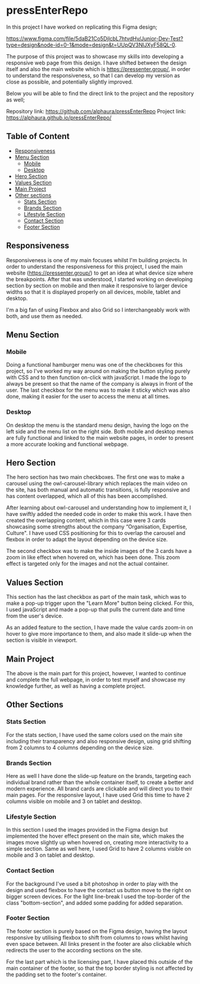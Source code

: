 # pressEnterRepo

<!-- Project information -->

In this project I have worked on replicating this Figma design;

https://www.figma.com/file/5daB21Co5DjlcbL7htvdHv/Junior-Dev-Test?type=design&node-id=0-1&mode=design&t=UUpQV3NlJXyF58QL-0.

The purpose of this project was to showcase my skills into developing a responsive web page from this design. I have shifted between the design itself and also the main website which is
https://pressenter.group/, in order to understand the responsiveness, so that I can develop my version as close as possible, and potentially slightly improved.

Below you will be able to find the direct link to the project and the repository as well;

Repository link: https://github.com/alphaura/pressEnterRepo
Project link: https://alphaura.github.io/pressEnterRepo/

## Table of Content

- [Responsiveness](#responsiveness)
- [Menu Section](#menu-section)
  - [Mobile](#mobile)
  - [Desktop](#desktop)
- [Hero Section](#hero-section)
- [Values Section](#values-section)
- [Main Project](#main-project)
- [Other sections](#other-sections)
  - [Stats Section](#stats-section)
  - [Brands Section](#brands-section)
  - [Lifestyle Section](#lifestyle-section)
  - [Contact Section](#contact-section)
  - [Footer Section](#footer-section)

## Responsiveness

Responsiveness is one of my main focuses whilst I'm building projects. In order to understand the responsiveness for this project, I used the main website (https://pressenter.group/) to get
an idea at what device size where the breakpoints. After that was understood, I started working on developing section by section on mobile and then make it responsive to larger device widths
so that it is displayed properly on all devices, mobile, tablet and desktop.

I'm a big fan of using Flexbox and also Grid so I interchangeably work with both, and use them as needed.

## Menu Section

### Mobile

Doing a functional hamburger menu was one of the checkboxes for this project, so I've worked my way around on making the button styling purely with CSS and to then function on-click with
javaScript. I made the logo to always be present so that the name of the company is always in front of the user. The last checkbox for the menu was to make it sticky which was also done, making
it easier for the user to access the menu at all times.

### Desktop

On desktop the menu is the standard menu design, having the logo on the left side and the menu list on the right side. Both mobile and desktop menus are fully functional and linked to the
main website pages, in order to present a more accurate looking and functional webpage.

## Hero Section

The hero section has two main checkboxes. The first one was to make a carousel using the owl-carousel-library which replaces the main video on the site, has both manual and automatic transitions,
is fully responsive and has content overlapped, which all of this has been accomplished.

After learning about owl-carousel and understanding how to implement it, I have swiftly added the needed code in order to make this work. I have then created the overlapping content, which in
this case were 3 cards showcasing some strengths about the company “Organisation, Expertise, Culture". I have used CSS positioning for this to overlap the carousel and flexbox in order to adapt the layout depending on the device size.

The second checkbox was to make the inside images of the 3 cards have a zoom in like effect when hovered on, which has been done. This zoom effect is targeted only for the images and
not the actual container.

## Values Section

This section has the last checkbox as part of the main task, which was to make a pop-up trigger upon the "Learn More" button being clicked. For this, I used javaScript and made a pop-up
that pulls the current date and time from the user's device.

As an added feature to the section, I have made the value cards zoom-in on hover to give more importance to them, and also made it slide-up when the section is visible in viewport.

## Main Project

The above is the main part for this project, however, I wanted to continue and complete the full webpage, in order to test myself and showcase my knowledge further, as well as having a complete
project.

## Other Sections

### Stats Section

For the stats section, I have used the same colors used on the main site including their transparency and also responsive design, using grid shifting from 2 columns to 4 columns depending on the
device size.

### Brands Section

Here as well I have done the slide-up feature on the brands, targeting each individual brand rather than the whole container itself, to create a better and modern experience. All brand cards
are clickable and will direct you to their main pages. For the responsive layout, I have used Grid this time to have 2 columns visible on mobile and 3 on tablet and desktop.

### Lifestyle Section

In this section I used the images provided in the Figma design but implemented the hover effect present on the main site, which makes the images move slightly up when hovered on, creating more
interactivity to a simple section. Same as well here, I used Grid to have 2 columns visible on mobile and 3 on tablet and desktop.

### Contact Section

For the background I've used a bit photoshop in order to play with the design and used flexbox to have the contact us button move to the right on bigger screen devices. For the light line-break I used the top-border of the class "bottom-section", and added some padding for added separation.

### Footer Section

The footer section is purely based on the Figma design, having the layout responsive by utilising flexbox to shift from columns to rows whilst having even space between. All links present
in the footer are also clickable which redirects the user to the according sections on the site.

For the last part which is the licensing part, I have placed this outside of the main container of the footer, so that the top border styling is not affected by the padding set to the footer's container.
